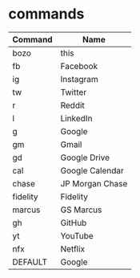 # commands

| Command  | Name            |
| -------- | --------------- |
| bozo     | this            |
| fb       | Facebook        |
| ig       | Instagram       |
| tw       | Twitter         |
| r        | Reddit          |
| l        | LinkedIn        |
| g        | Google          |
| gm       | Gmail           |
| gd       | Google Drive    |
| cal      | Google Calendar |
| chase    | JP Morgan Chase |
| fidelity | Fidelity        |
| marcus   | GS Marcus       |
| gh       | GitHub          |
| yt       | YouTube         |
| nfx      | Netflix         |
| DEFAULT  | Google          |

